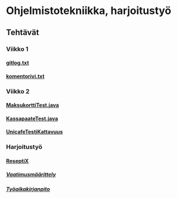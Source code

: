 # **Ohjelmistotekniikka, harjoitustyö**

## **Tehtävät**

### **Viikko 1**

#### [gitlog.txt](https://github.com/Eddiejjay/ot-harjoitustyo/blob/master/laskarit/viikko1/gitlog.txt)

#### [komentorivi.txt](https://github.com/Eddiejjay/ot-harjoitustyo/blob/master/laskarit/viikko1/komentorivi.txt)

### Viikko 2
#### [MaksukorttiTest.java](https://github.com/Eddiejjay/ot-harjoitustyo/blob/master/laskarit/viikko2/Maksukortti/src/test/java/MaksukorttiTest.java)
#### [KassapaateTest.java](https://github.com/Eddiejjay/ot-harjoitustyo/blob/master/laskarit/viikko2/Unicafe/src/test/java/KassapaateTest.java)
#### [UnicafeTestiKattavuus](https://github.com/Eddiejjay/ot-harjoitustyo/blob/master/laskarit/viikko2/UnicafeTestikattavuus.png)


### Harjoitustyö 
#### [ReseptiX](https://github.com/Eddiejjay/ot-harjoitustyo/tree/master/ReseptiX)
##### [Vaatimusmäärittely](https://github.com/Eddiejjay/ot-harjoitustyo/blob/master/ReseptiX/dokumentaatio/vaatimusm%C3%A4%C3%A4rittely.md)
##### [Työaikakirjanpito](https://github.com/Eddiejjay/ot-harjoitustyo/blob/master/ReseptiX/dokumentaatio/tuntikirjanpito.md)
